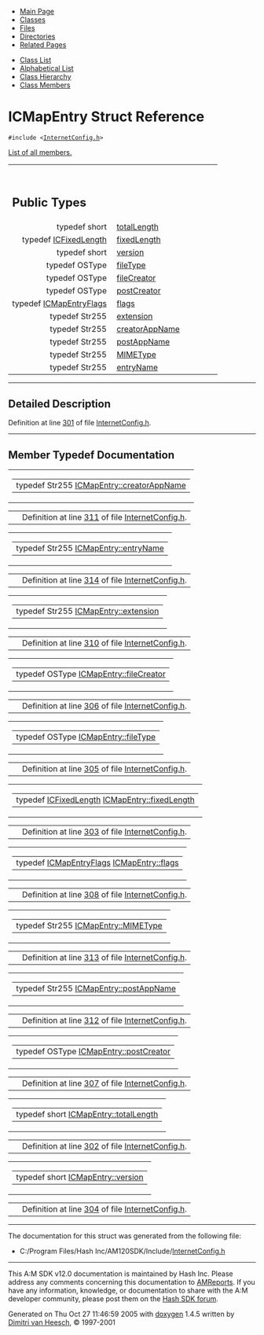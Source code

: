 <div class="tabs">

- [Main Page](index.md)
- <span id="current">[Classes](annotated.md)</span>
- [Files](files.md)
- [Directories](dirs.md)
- [Related Pages](pages.md)

</div>

<div class="tabs">

- [Class List](annotated.md)
- [Alphabetical List](classes.md)
- [Class Hierarchy](hierarchy.md)
- [Class Members](functions.md)

</div>

# ICMapEntry Struct Reference

`#include <`<a href="InternetConfig_8h-source.md" class="el"><code>InternetConfig.h</code></a>`>`

[List of all members.](structICMapEntry-members.md)

<table data-border="0" data-cellpadding="0" data-cellspacing="0">
<colgroup>
<col style="width: 50%" />
<col style="width: 50%" />
</colgroup>
<tbody>
<tr>
<td></td>
<td></td>
</tr>
<tr>
<td colspan="2"><br />
&#10;<h2 id="public-types">Public Types</h2></td>
</tr>
<tr>
<td class="memItemLeft" style="text-align: right;" data-nowrap="" data-valign="top">typedef short </td>
<td class="memItemRight" data-valign="bottom"><a href="structICMapEntry.md#743b174a5a8887a078a487ad0df45aea" class="el">totalLength</a></td>
</tr>
<tr>
<td class="memItemLeft" style="text-align: right;" data-nowrap="" data-valign="top">typedef <a href="InternetConfig_8h.md#86fcd4839c79656b45fe120c81613252" class="el">ICFixedLength</a> </td>
<td class="memItemRight" data-valign="bottom"><a href="structICMapEntry.md#79a56bfb95f05d73216d5d1a4f177217" class="el">fixedLength</a></td>
</tr>
<tr>
<td class="memItemLeft" style="text-align: right;" data-nowrap="" data-valign="top">typedef short </td>
<td class="memItemRight" data-valign="bottom"><a href="structICMapEntry.md#2af72f100c356273d46284f6fd1dfc08" class="el">version</a></td>
</tr>
<tr>
<td class="memItemLeft" style="text-align: right;" data-nowrap="" data-valign="top">typedef OSType </td>
<td class="memItemRight" data-valign="bottom"><a href="structICMapEntry.md#32b4ce08167921f74401a56b34c2e022" class="el">fileType</a></td>
</tr>
<tr>
<td class="memItemLeft" style="text-align: right;" data-nowrap="" data-valign="top">typedef OSType </td>
<td class="memItemRight" data-valign="bottom"><a href="structICMapEntry.md#130db01f1c9e1f2bc29ad19fe4c2a66a" class="el">fileCreator</a></td>
</tr>
<tr>
<td class="memItemLeft" style="text-align: right;" data-nowrap="" data-valign="top">typedef OSType </td>
<td class="memItemRight" data-valign="bottom"><a href="structICMapEntry.md#8f99011282b306d7c125234b95fc370f" class="el">postCreator</a></td>
</tr>
<tr>
<td class="memItemLeft" style="text-align: right;" data-nowrap="" data-valign="top">typedef <a href="InternetConfig_8h.md#5ee27adc93844e60ebd920f1a53710d4" class="el">ICMapEntryFlags</a> </td>
<td class="memItemRight" data-valign="bottom"><a href="structICMapEntry.md#4e5868d676cb634aa75b125a0f741abf" class="el">flags</a></td>
</tr>
<tr>
<td class="memItemLeft" style="text-align: right;" data-nowrap="" data-valign="top">typedef Str255 </td>
<td class="memItemRight" data-valign="bottom"><a href="structICMapEntry.md#566bbee0f961ad71b54c3c2fd36db053" class="el">extension</a></td>
</tr>
<tr>
<td class="memItemLeft" style="text-align: right;" data-nowrap="" data-valign="top">typedef Str255 </td>
<td class="memItemRight" data-valign="bottom"><a href="structICMapEntry.md#d6addf86b8d6382fe32358084d7687b9" class="el">creatorAppName</a></td>
</tr>
<tr>
<td class="memItemLeft" style="text-align: right;" data-nowrap="" data-valign="top">typedef Str255 </td>
<td class="memItemRight" data-valign="bottom"><a href="structICMapEntry.md#0ec0e3d95a3427a39d65ef81d55b33d2" class="el">postAppName</a></td>
</tr>
<tr>
<td class="memItemLeft" style="text-align: right;" data-nowrap="" data-valign="top">typedef Str255 </td>
<td class="memItemRight" data-valign="bottom"><a href="structICMapEntry.md#c868117c77135efde87e0e54c3142575" class="el">MIMEType</a></td>
</tr>
<tr>
<td class="memItemLeft" style="text-align: right;" data-nowrap="" data-valign="top">typedef Str255 </td>
<td class="memItemRight" data-valign="bottom"><a href="structICMapEntry.md#30c6bf44ceeffd9df5233f58c3aa14fd" class="el">entryName</a></td>
</tr>
</tbody>
</table>

------------------------------------------------------------------------

<span id="_details"></span>

## Detailed Description

Definition at line <a href="InternetConfig_8h-source.md#l00301" class="el">301</a> of file <a href="InternetConfig_8h-source.md" class="el">InternetConfig.h</a>.

------------------------------------------------------------------------

## Member Typedef Documentation

<span id="d6addf86b8d6382fe32358084d7687b9" class="anchor"></span>

<table class="mdTable" data-cellpadding="2" data-cellspacing="0">
<colgroup>
<col style="width: 100%" />
</colgroup>
<tbody>
<tr>
<td class="mdRow"><table data-cellpadding="0" data-cellspacing="0" data-border="0">
<tbody>
<tr>
<td class="md" data-nowrap="" data-valign="top">typedef Str255 <a href="structICMapEntry.md#d6addf86b8d6382fe32358084d7687b9" class="el">ICMapEntry::creatorAppName</a></td>
</tr>
</tbody>
</table></td>
</tr>
</tbody>
</table>

|  |  |
|----|----|
|   | Definition at line <a href="InternetConfig_8h-source.md#l00311" class="el">311</a> of file <a href="InternetConfig_8h-source.md" class="el">InternetConfig.h</a>. |

<span id="30c6bf44ceeffd9df5233f58c3aa14fd" class="anchor"></span>

<table class="mdTable" data-cellpadding="2" data-cellspacing="0">
<colgroup>
<col style="width: 100%" />
</colgroup>
<tbody>
<tr>
<td class="mdRow"><table data-cellpadding="0" data-cellspacing="0" data-border="0">
<tbody>
<tr>
<td class="md" data-nowrap="" data-valign="top">typedef Str255 <a href="structICMapEntry.md#30c6bf44ceeffd9df5233f58c3aa14fd" class="el">ICMapEntry::entryName</a></td>
</tr>
</tbody>
</table></td>
</tr>
</tbody>
</table>

|  |  |
|----|----|
|   | Definition at line <a href="InternetConfig_8h-source.md#l00314" class="el">314</a> of file <a href="InternetConfig_8h-source.md" class="el">InternetConfig.h</a>. |

<span id="566bbee0f961ad71b54c3c2fd36db053" class="anchor"></span>

<table class="mdTable" data-cellpadding="2" data-cellspacing="0">
<colgroup>
<col style="width: 100%" />
</colgroup>
<tbody>
<tr>
<td class="mdRow"><table data-cellpadding="0" data-cellspacing="0" data-border="0">
<tbody>
<tr>
<td class="md" data-nowrap="" data-valign="top">typedef Str255 <a href="structICMapEntry.md#566bbee0f961ad71b54c3c2fd36db053" class="el">ICMapEntry::extension</a></td>
</tr>
</tbody>
</table></td>
</tr>
</tbody>
</table>

|  |  |
|----|----|
|   | Definition at line <a href="InternetConfig_8h-source.md#l00310" class="el">310</a> of file <a href="InternetConfig_8h-source.md" class="el">InternetConfig.h</a>. |

<span id="130db01f1c9e1f2bc29ad19fe4c2a66a" class="anchor"></span>

<table class="mdTable" data-cellpadding="2" data-cellspacing="0">
<colgroup>
<col style="width: 100%" />
</colgroup>
<tbody>
<tr>
<td class="mdRow"><table data-cellpadding="0" data-cellspacing="0" data-border="0">
<tbody>
<tr>
<td class="md" data-nowrap="" data-valign="top">typedef OSType <a href="structICMapEntry.md#130db01f1c9e1f2bc29ad19fe4c2a66a" class="el">ICMapEntry::fileCreator</a></td>
</tr>
</tbody>
</table></td>
</tr>
</tbody>
</table>

|  |  |
|----|----|
|   | Definition at line <a href="InternetConfig_8h-source.md#l00306" class="el">306</a> of file <a href="InternetConfig_8h-source.md" class="el">InternetConfig.h</a>. |

<span id="32b4ce08167921f74401a56b34c2e022" class="anchor"></span>

<table class="mdTable" data-cellpadding="2" data-cellspacing="0">
<colgroup>
<col style="width: 100%" />
</colgroup>
<tbody>
<tr>
<td class="mdRow"><table data-cellpadding="0" data-cellspacing="0" data-border="0">
<tbody>
<tr>
<td class="md" data-nowrap="" data-valign="top">typedef OSType <a href="structICMapEntry.md#32b4ce08167921f74401a56b34c2e022" class="el">ICMapEntry::fileType</a></td>
</tr>
</tbody>
</table></td>
</tr>
</tbody>
</table>

|  |  |
|----|----|
|   | Definition at line <a href="InternetConfig_8h-source.md#l00305" class="el">305</a> of file <a href="InternetConfig_8h-source.md" class="el">InternetConfig.h</a>. |

<span id="79a56bfb95f05d73216d5d1a4f177217" class="anchor"></span>

<table class="mdTable" data-cellpadding="2" data-cellspacing="0">
<colgroup>
<col style="width: 100%" />
</colgroup>
<tbody>
<tr>
<td class="mdRow"><table data-cellpadding="0" data-cellspacing="0" data-border="0">
<tbody>
<tr>
<td class="md" data-nowrap="" data-valign="top">typedef <a href="InternetConfig_8h.md#86fcd4839c79656b45fe120c81613252" class="el">ICFixedLength</a> <a href="structICMapEntry.md#79a56bfb95f05d73216d5d1a4f177217" class="el">ICMapEntry::fixedLength</a></td>
</tr>
</tbody>
</table></td>
</tr>
</tbody>
</table>

|  |  |
|----|----|
|   | Definition at line <a href="InternetConfig_8h-source.md#l00303" class="el">303</a> of file <a href="InternetConfig_8h-source.md" class="el">InternetConfig.h</a>. |

<span id="4e5868d676cb634aa75b125a0f741abf" class="anchor"></span>

<table class="mdTable" data-cellpadding="2" data-cellspacing="0">
<colgroup>
<col style="width: 100%" />
</colgroup>
<tbody>
<tr>
<td class="mdRow"><table data-cellpadding="0" data-cellspacing="0" data-border="0">
<tbody>
<tr>
<td class="md" data-nowrap="" data-valign="top">typedef <a href="InternetConfig_8h.md#5ee27adc93844e60ebd920f1a53710d4" class="el">ICMapEntryFlags</a> <a href="structICMapEntry.md#4e5868d676cb634aa75b125a0f741abf" class="el">ICMapEntry::flags</a></td>
</tr>
</tbody>
</table></td>
</tr>
</tbody>
</table>

|  |  |
|----|----|
|   | Definition at line <a href="InternetConfig_8h-source.md#l00308" class="el">308</a> of file <a href="InternetConfig_8h-source.md" class="el">InternetConfig.h</a>. |

<span id="c868117c77135efde87e0e54c3142575" class="anchor"></span>

<table class="mdTable" data-cellpadding="2" data-cellspacing="0">
<colgroup>
<col style="width: 100%" />
</colgroup>
<tbody>
<tr>
<td class="mdRow"><table data-cellpadding="0" data-cellspacing="0" data-border="0">
<tbody>
<tr>
<td class="md" data-nowrap="" data-valign="top">typedef Str255 <a href="structICMapEntry.md#c868117c77135efde87e0e54c3142575" class="el">ICMapEntry::MIMEType</a></td>
</tr>
</tbody>
</table></td>
</tr>
</tbody>
</table>

|  |  |
|----|----|
|   | Definition at line <a href="InternetConfig_8h-source.md#l00313" class="el">313</a> of file <a href="InternetConfig_8h-source.md" class="el">InternetConfig.h</a>. |

<span id="0ec0e3d95a3427a39d65ef81d55b33d2" class="anchor"></span>

<table class="mdTable" data-cellpadding="2" data-cellspacing="0">
<colgroup>
<col style="width: 100%" />
</colgroup>
<tbody>
<tr>
<td class="mdRow"><table data-cellpadding="0" data-cellspacing="0" data-border="0">
<tbody>
<tr>
<td class="md" data-nowrap="" data-valign="top">typedef Str255 <a href="structICMapEntry.md#0ec0e3d95a3427a39d65ef81d55b33d2" class="el">ICMapEntry::postAppName</a></td>
</tr>
</tbody>
</table></td>
</tr>
</tbody>
</table>

|  |  |
|----|----|
|   | Definition at line <a href="InternetConfig_8h-source.md#l00312" class="el">312</a> of file <a href="InternetConfig_8h-source.md" class="el">InternetConfig.h</a>. |

<span id="8f99011282b306d7c125234b95fc370f" class="anchor"></span>

<table class="mdTable" data-cellpadding="2" data-cellspacing="0">
<colgroup>
<col style="width: 100%" />
</colgroup>
<tbody>
<tr>
<td class="mdRow"><table data-cellpadding="0" data-cellspacing="0" data-border="0">
<tbody>
<tr>
<td class="md" data-nowrap="" data-valign="top">typedef OSType <a href="structICMapEntry.md#8f99011282b306d7c125234b95fc370f" class="el">ICMapEntry::postCreator</a></td>
</tr>
</tbody>
</table></td>
</tr>
</tbody>
</table>

|  |  |
|----|----|
|   | Definition at line <a href="InternetConfig_8h-source.md#l00307" class="el">307</a> of file <a href="InternetConfig_8h-source.md" class="el">InternetConfig.h</a>. |

<span id="743b174a5a8887a078a487ad0df45aea" class="anchor"></span>

<table class="mdTable" data-cellpadding="2" data-cellspacing="0">
<colgroup>
<col style="width: 100%" />
</colgroup>
<tbody>
<tr>
<td class="mdRow"><table data-cellpadding="0" data-cellspacing="0" data-border="0">
<tbody>
<tr>
<td class="md" data-nowrap="" data-valign="top">typedef short <a href="structICMapEntry.md#743b174a5a8887a078a487ad0df45aea" class="el">ICMapEntry::totalLength</a></td>
</tr>
</tbody>
</table></td>
</tr>
</tbody>
</table>

|  |  |
|----|----|
|   | Definition at line <a href="InternetConfig_8h-source.md#l00302" class="el">302</a> of file <a href="InternetConfig_8h-source.md" class="el">InternetConfig.h</a>. |

<span id="2af72f100c356273d46284f6fd1dfc08" class="anchor"></span>

<table class="mdTable" data-cellpadding="2" data-cellspacing="0">
<colgroup>
<col style="width: 100%" />
</colgroup>
<tbody>
<tr>
<td class="mdRow"><table data-cellpadding="0" data-cellspacing="0" data-border="0">
<tbody>
<tr>
<td class="md" data-nowrap="" data-valign="top">typedef short <a href="structICMapEntry.md#2af72f100c356273d46284f6fd1dfc08" class="el">ICMapEntry::version</a></td>
</tr>
</tbody>
</table></td>
</tr>
</tbody>
</table>

|  |  |
|----|----|
|   | Definition at line <a href="InternetConfig_8h-source.md#l00304" class="el">304</a> of file <a href="InternetConfig_8h-source.md" class="el">InternetConfig.h</a>. |

------------------------------------------------------------------------

The documentation for this struct was generated from the following file:

- C:/Program Files/Hash Inc/AM120SDK/Include/<a href="InternetConfig_8h-source.md" class="el">InternetConfig.h</a>

------------------------------------------------------------------------

<span class="small">This A:M SDK v12.0 documentation is maintained by Hash Inc. Please address any comments concerning this documentation to [AMReports](http://www.hash.com/reports). If you have any information, knowledge, or documentation to share with the A:M developer community, please post them on the [Hash SDK forum](http://www.hash.com/forums/index.php?showforum=11).</span>

Generated on Thu Oct 27 11:46:59 2005 with [<span class="image placeholder" original-image-src="doxygen.png" original-image-title="" height="45" width="100" align="middle" border="0">doxygen</span>](http://www.doxygen.org/index.html) 1.4.5 written by [Dimitri van Heesch](mailto:dimitri@stack.nl), © 1997-2001
